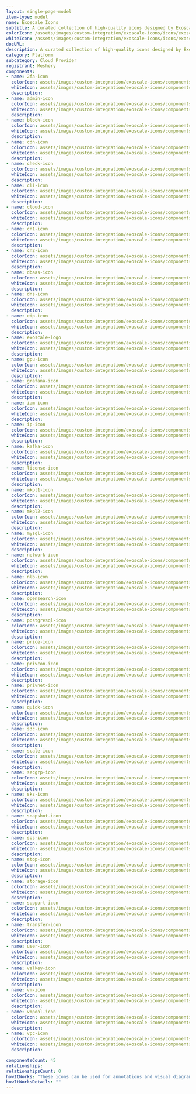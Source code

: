 ```yaml
---
layout: single-page-model
item-type: model
name: Exoscale Icons
subtitle: A curated collection of high-quality icons designed by Exoscale.
colorIcon: /assets/images/custom-integration/exoscale-icons/icons/exoscale-logo.svg
whiteIcon: /assets/images/custom-integration/exoscale-icons/icons/exoscale-logo.svg
docURL: 
description: A curated collection of high-quality icons designed by Exoscale.
category: Platform
subcategory: Cloud Provider
registrant: Meshery
components: 
- name: 2fa-icon
  colorIcon: assets/images/custom-integration/exoscale-icons/components/2fa-icon-red.svg
  whiteIcon: assets/images/custom-integration/exoscale-icons/components/2fa-icon-red.svg
  description: 
- name: admin-icon
  colorIcon: assets/images/custom-integration/exoscale-icons/components/admin-icon-red.svg
  whiteIcon: assets/images/custom-integration/exoscale-icons/components/admin-icon-red.svg
  description: 
- name: block-icon
  colorIcon: assets/images/custom-integration/exoscale-icons/components/block-icon-red.svg
  whiteIcon: assets/images/custom-integration/exoscale-icons/components/block-icon-red.svg
  description: 
- name: cdn-icon
  colorIcon: assets/images/custom-integration/exoscale-icons/components/cdn-icon-red.svg
  whiteIcon: assets/images/custom-integration/exoscale-icons/components/cdn-icon-red.svg
  description: 
- name: check-icon
  colorIcon: assets/images/custom-integration/exoscale-icons/components/check-icon-red.svg
  whiteIcon: assets/images/custom-integration/exoscale-icons/components/check-icon-red.svg
  description: 
- name: cli-icon
  colorIcon: assets/images/custom-integration/exoscale-icons/components/cli-icon-red.svg
  whiteIcon: assets/images/custom-integration/exoscale-icons/components/cli-icon-red.svg
  description: 
- name: cloud-icon
  colorIcon: assets/images/custom-integration/exoscale-icons/components/cloud-icon-red.svg
  whiteIcon: assets/images/custom-integration/exoscale-icons/components/cloud-icon-red.svg
  description: 
- name: cn1-icon
  colorIcon: assets/images/custom-integration/exoscale-icons/components/cn1-icon-red.svg
  whiteIcon: assets/images/custom-integration/exoscale-icons/components/cn1-icon-red.svg
  description: 
- name: cn2-icon
  colorIcon: assets/images/custom-integration/exoscale-icons/components/cn2-icon-red.svg
  whiteIcon: assets/images/custom-integration/exoscale-icons/components/cn2-icon-red.svg
  description: 
- name: dbaas-icon
  colorIcon: assets/images/custom-integration/exoscale-icons/components/dbaas-icon-red.svg
  whiteIcon: assets/images/custom-integration/exoscale-icons/components/dbaas-icon-red.svg
  description: 
- name: dns-icon
  colorIcon: assets/images/custom-integration/exoscale-icons/components/dns-icon-red.svg
  whiteIcon: assets/images/custom-integration/exoscale-icons/components/dns-icon-red.svg
  description: 
- name: eip-icon
  colorIcon: assets/images/custom-integration/exoscale-icons/components/eip-icon-red.svg
  whiteIcon: assets/images/custom-integration/exoscale-icons/components/eip-icon-red.svg
  description: 
- name: exoscale-logo
  colorIcon: assets/images/custom-integration/exoscale-icons/components/exoscale-logo-red.svg
  whiteIcon: assets/images/custom-integration/exoscale-icons/components/exoscale-logo-red.svg
  description: 
- name: gpu-icon
  colorIcon: assets/images/custom-integration/exoscale-icons/components/gpu-icon-red.svg
  whiteIcon: assets/images/custom-integration/exoscale-icons/components/gpu-icon-red.svg
  description: 
- name: grafana-icon
  colorIcon: assets/images/custom-integration/exoscale-icons/components/grafana-icon-red.svg
  whiteIcon: assets/images/custom-integration/exoscale-icons/components/grafana-icon-red.svg
  description: 
- name: iam-icon
  colorIcon: assets/images/custom-integration/exoscale-icons/components/iam-icon-red.svg
  whiteIcon: assets/images/custom-integration/exoscale-icons/components/iam-icon-red.svg
  description: 
- name: ip-icon
  colorIcon: assets/images/custom-integration/exoscale-icons/components/ip-icon-red.svg
  whiteIcon: assets/images/custom-integration/exoscale-icons/components/ip-icon-red.svg
  description: 
- name: kafka-icon
  colorIcon: assets/images/custom-integration/exoscale-icons/components/kafka-icon-red.svg
  whiteIcon: assets/images/custom-integration/exoscale-icons/components/kafka-icon-red.svg
  description: 
- name: license-icon
  colorIcon: assets/images/custom-integration/exoscale-icons/components/license-icon-red.svg
  whiteIcon: assets/images/custom-integration/exoscale-icons/components/license-icon-red.svg
  description: 
- name: mkpl1-icon
  colorIcon: assets/images/custom-integration/exoscale-icons/components/mkpl1-icon-red.svg
  whiteIcon: assets/images/custom-integration/exoscale-icons/components/mkpl1-icon-red.svg
  description: 
- name: mkpl2-icon
  colorIcon: assets/images/custom-integration/exoscale-icons/components/mkpl2-icon-red.svg
  whiteIcon: assets/images/custom-integration/exoscale-icons/components/mkpl2-icon-red.svg
  description: 
- name: mysql-icon
  colorIcon: assets/images/custom-integration/exoscale-icons/components/mysql-icon-red.svg
  whiteIcon: assets/images/custom-integration/exoscale-icons/components/mysql-icon-red.svg
  description: 
- name: network-icon
  colorIcon: assets/images/custom-integration/exoscale-icons/components/network-icon-red.svg
  whiteIcon: assets/images/custom-integration/exoscale-icons/components/network-icon-red.svg
  description: 
- name: nlb-icon
  colorIcon: assets/images/custom-integration/exoscale-icons/components/nlb-icon-red.svg
  whiteIcon: assets/images/custom-integration/exoscale-icons/components/nlb-icon-red.svg
  description: 
- name: opensearch-icon
  colorIcon: assets/images/custom-integration/exoscale-icons/components/opensearch-icon-red.svg
  whiteIcon: assets/images/custom-integration/exoscale-icons/components/opensearch-icon-red.svg
  description: 
- name: postgresql-icon
  colorIcon: assets/images/custom-integration/exoscale-icons/components/postgresql-icon-red.svg
  whiteIcon: assets/images/custom-integration/exoscale-icons/components/postgresql-icon-red.svg
  description: 
- name: price-icon
  colorIcon: assets/images/custom-integration/exoscale-icons/components/price-icon-red.svg
  whiteIcon: assets/images/custom-integration/exoscale-icons/components/price-icon-red.svg
  description: 
- name: privcon-icon
  colorIcon: assets/images/custom-integration/exoscale-icons/components/privcon-icon-red.svg
  whiteIcon: assets/images/custom-integration/exoscale-icons/components/privcon-icon-red.svg
  description: 
- name: privnet-icon
  colorIcon: assets/images/custom-integration/exoscale-icons/components/privnet-icon-red.svg
  whiteIcon: assets/images/custom-integration/exoscale-icons/components/privnet-icon-red.svg
  description: 
- name: quick-icon
  colorIcon: assets/images/custom-integration/exoscale-icons/components/quick-icon-red.svg
  whiteIcon: assets/images/custom-integration/exoscale-icons/components/quick-icon-red.svg
  description: 
- name: s3c-icon
  colorIcon: assets/images/custom-integration/exoscale-icons/components/s3c-icon-red.svg
  whiteIcon: assets/images/custom-integration/exoscale-icons/components/s3c-icon-red.svg
  description: 
- name: scale-icon
  colorIcon: assets/images/custom-integration/exoscale-icons/components/scale-icon-red.svg
  whiteIcon: assets/images/custom-integration/exoscale-icons/components/scale-icon-red.svg
  description: 
- name: secgrp-icon
  colorIcon: assets/images/custom-integration/exoscale-icons/components/secgrp-icon-red.svg
  whiteIcon: assets/images/custom-integration/exoscale-icons/components/secgrp-icon-red.svg
  description: 
- name: sks-icon
  colorIcon: assets/images/custom-integration/exoscale-icons/components/sks-icon-red.svg
  whiteIcon: assets/images/custom-integration/exoscale-icons/components/sks-icon-red.svg
  description: 
- name: snapshot-icon
  colorIcon: assets/images/custom-integration/exoscale-icons/components/snapshot-icon-red.svg
  whiteIcon: assets/images/custom-integration/exoscale-icons/components/snapshot-icon.svg
  description: 
- name: sos-icon
  colorIcon: assets/images/custom-integration/exoscale-icons/components/sos-icon-red.svg
  whiteIcon: assets/images/custom-integration/exoscale-icons/components/sos-icon-red.svg
  description: 
- name: stop-icon
  colorIcon: assets/images/custom-integration/exoscale-icons/components/stop-icon-red.svg
  whiteIcon: assets/images/custom-integration/exoscale-icons/components/stop-icon-red.svg
  description: 
- name: storage-icon
  colorIcon: assets/images/custom-integration/exoscale-icons/components/storage-icon-red.svg
  whiteIcon: assets/images/custom-integration/exoscale-icons/components/storage-icon-red.svg
  description: 
- name: support-icon
  colorIcon: assets/images/custom-integration/exoscale-icons/components/support-icon-red.svg
  whiteIcon: assets/images/custom-integration/exoscale-icons/components/support-icon-red.svg
  description: 
- name: transfer-icon
  colorIcon: assets/images/custom-integration/exoscale-icons/components/transfer-icon-red.svg
  whiteIcon: assets/images/custom-integration/exoscale-icons/components/transfer-icon-red.svg
  description: 
- name: user-icon
  colorIcon: assets/images/custom-integration/exoscale-icons/components/user-icon-red.svg
  whiteIcon: assets/images/custom-integration/exoscale-icons/components/user-icon-red.svg
  description: 
- name: valkey-icon
  colorIcon: assets/images/custom-integration/exoscale-icons/components/valkey-icon-red.svg
  whiteIcon: assets/images/custom-integration/exoscale-icons/components/valkey-icon-red.svg
  description: 
- name: vm-icon
  colorIcon: assets/images/custom-integration/exoscale-icons/components/vm-icon-red.svg
  whiteIcon: assets/images/custom-integration/exoscale-icons/components/vm-icon-red.svg
  description: 
- name: vmpool-icon
  colorIcon: assets/images/custom-integration/exoscale-icons/components/vmpool-icon-red.svg
  whiteIcon: assets/images/custom-integration/exoscale-icons/components/vmpool-icon-red.svg
  description: 
- name: vpc-icon
  colorIcon: assets/images/custom-integration/exoscale-icons/components/vpc-icon-red.svg
  whiteIcon: assets/images/custom-integration/exoscale-icons/components/vpc-icon-red.svg
  description: 

componentsCount: 45
relationships: 
relationshipsCount: 0
howItWorks: "These icons can be used for annotations and visual diagramming in designs."
howItWorksDetails: ""
---
```

